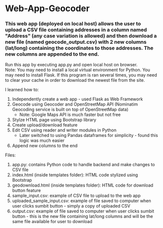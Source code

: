 # Web-App-Geocoder
 
### This web app (deployed on local host) allows the user to upload a CSV file containing addresses in a column named "Address" (any case variation is allowed) and then download a new file (named geocode_output.csv) with 2 new columns (lat/long) containing the coordinates to those addresses. The new columns are appended to the end. 

Run this app by executing app.py and open local host on browser. 
<br>Note: You may need to install a local virtual environment for Python. You may need to install Flask. If this program is ran several times, you may need to clear your cache in order to download the newest file from the site.

I learned how to:
1. Independently create a web app - used Flask as Web Framework
2. Geocode using Geocoder and OpenStreetMap API (Nominatim Geocoding service is built on top of OpenStreetMap data)
   - Note: Google Maps API is much faster but not free
3. Stylze HTML page using Bootstrap library
4. Create upload/download feature
5. Edit CSV using reader and writer modules in Python
   - Later switched to using Pandas dataframes for simplicity - found this logic was much easier
7. Append new columns to the end

Files:
1. app.py: contains Python code to handle backend and make changes to CSV file
2. index.html (inside templates folder): HTML code stylized using Bootstrap
3. geodownload.html (inside templates folder): HTML code for download button feature
4. sample_input.csv: example of CSV file to upload to the web app
5. uploaded_sample_input.csv: example of file saved to computer when user clicks sumbit button - simply a copy of uploaded CSV
6. output.csv: example of file saved to computer when user clicks sumbit button - this is the new file containing lat/long columns and will be the same file available for user to download
